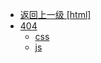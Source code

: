 - [返回上一级 [html]](page/后端/Docker/nginx部署资料/html/)
- [404](page/后端/Docker/nginx部署资料/html/404/)
  - [css](page/后端/Docker/nginx部署资料/html/404/css/)
  - [js](page/后端/Docker/nginx部署资料/html/404/js/)
